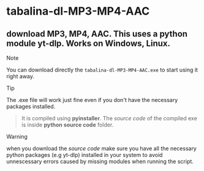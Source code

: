 # tabalina-dl-MP3-MP4-AAC
 download MP3, MP4, AAC. This uses a python module yt-dlp. Works on Windows, Linux.
---
> [!NOTE]
> You can download directly the `tabalina-dl-MP3-MP4-AAC.exe` to start using it right away.

> [!TIP]
> The .exe file will work just fine even if you don't have the necessary packages installed.

> It is compiled using **pyinstaller**.
> The *source code* of the compiled exe is inside **python source code** folder.

> [!WARNING]
> when you download the *source code* make sure you have all the necessary python packages (e.g yt-dlp) installed in your system to avoid unnescessary errors caused by missing modules when running the script.
